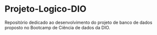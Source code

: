 # Projeto-Logico-DIO

Repositório dedicado ao desenvolvimento do projeto de banco de dados proposto no Bootcamp de Ciência de dados da DIO.
